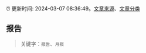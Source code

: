 :alarm_clock: 更新时间: 2024-03-07 08:36:49。[文章来源](/README.md)、[文章分类](/TAGS.md)

## 报告


> 关键字：`报告`、`月报`



